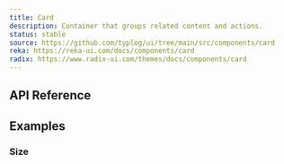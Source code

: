 ```yaml
---
title: Card
description: Container that groups related content and actions.
status: stable
source: https://github.com/typlog/ui/tree/main/src/components/card
reka: https://reka-ui.com/docs/components/card
radix: https://www.radix-ui.com/themes/docs/components/card
---
```


<Example name="card/Overview.vue" />

## API Reference

<PropsTable name="Card" />

## Examples

### Size

<Example name="card/Size.vue" />
